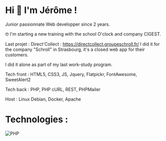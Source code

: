 # Hi :wave: I'm Jérôme !

Junior passionnate Web developper since 2 years. 



:nerd_face: I'm starting a new training with the school O'clock and company CIGEST.

Last projet : Direct'Collect : https://directcollect.groupeschroll.fr/ I did it for the company "Schroll" in Strasbourg, it's a closed web app for their customers.

I did it alone as part of my last work-study program.

Tech front : HTML5, CSS3, JS, Jquery, Flatpickr, FontAwesome, SweetAlert2

Tech back : PHP, PHP cURL, REST, PHPMailer

Host : Linux Debian, Docker, Apache


# Technologies : 

![PHP](https://img.shields.io/badge/php-%23777BB4.svg?style=for-the-badge&logo=php&logoColor=white)
